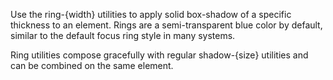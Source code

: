 Use the ring-{width} utilities to apply solid box-shadow of a specific thickness to an element. Rings are a semi-transparent blue color by default, similar to the default focus ring style in many systems.

Ring utilities compose gracefully with regular shadow-{size} utilities and can be combined on the same element.
